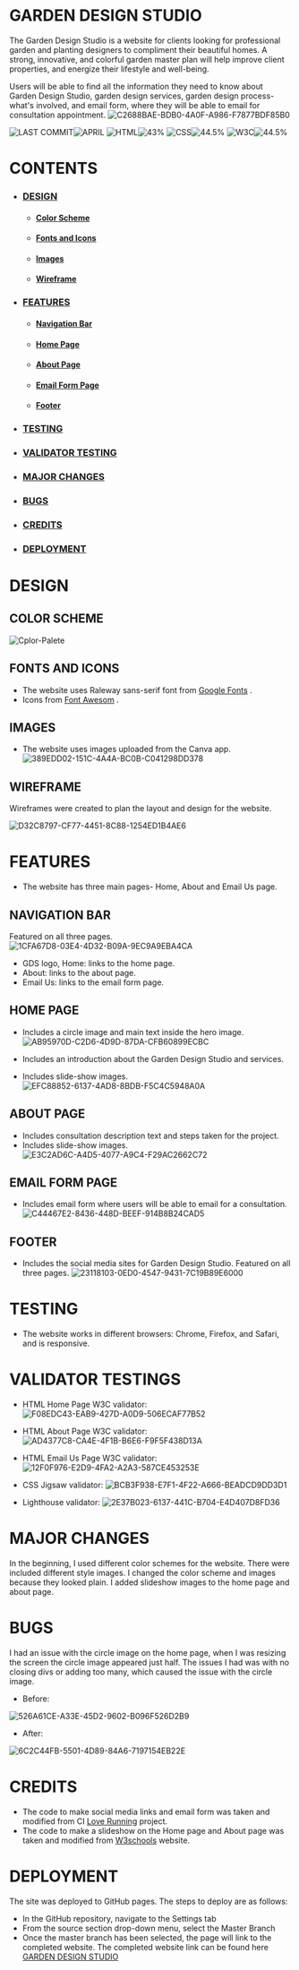 # GARDEN DESIGN STUDIO
The Garden Design Studio is a website for clients looking for professional garden and planting designers to compliment their beautiful homes. A strong, innovative, and colorful garden master plan will help improve client properties, and energize their lifestyle and well-being.

Users will be able to find all the information they need to know about Garden Design Studio, garden design services, garden design process- what's involved, and email form, where they will be able to email for consultation appointment.
![C2688BAE-BDB0-4A0F-A986-F7877BDF85B0](https://user-images.githubusercontent.com/127971416/233208905-5bb2f0a1-8f8d-4d16-b133-502eb30cef65.jpg)

![LAST COMMIT]( https://placehold.co/125x35/3a3b3d/ffffff?text=LAST+COMMIT )![APRIL]( https://placehold.co/100x35/fec900/ffffff?text=APRIL ) ![HTML]( https://placehold.co/80x35/3a3b3d/ffffff?text=HTML )![43%]( https://placehold.co/80x35/db2700/ffffff?text=46.2% ) ![CSS]( https://placehold.co/80x35/3a3b3d/ffffff?text=CSS )![44.5%]( https://placehold.co/80x35/074cff/ffffff?text=42.2% ) ![W3C]( https://placehold.co/80x35/3a3b3d/ffffff?text=W3C )![44.5%]( https://placehold.co/105x35/69c404/ffffff?text=VALIDATED )


# CONTENTS
  * ### [DESIGN]( https://github.com/Indrakens/garden-design-studio#design )
      * #### [Color Scheme]( https://github.com/Indrakens/garden-design-studio#color-scheme )
      * #### [Fonts and Icons]( https://github.com/Indrakens/garden-design-studio#fonts-and-icons )
      * #### [Images]( https://github.com/Indrakens/garden-design-studio#images )
      * #### [Wireframe]( https://github.com/Indrakens/garden-design-studio#wireframes )
  * ### [FEATURES]( https://github.com/Indrakens/garden-design-studio#features )
      * #### [Navigation Bar]( https://github.com/Indrakens/garden-design-studio#features )
      * ####  [Home Page]( https://github.com/Indrakens/garden-design-studio#home-page )
      * #### [About Page]( https://github.com/Indrakens/garden-design-studio#about-page )
      * #### [Email Form Page]( https://github.com/Indrakens/garden-design-studio#email-form-page )
      * #### [Footer]( https://github.com/Indrakens/garden-design-studio#footer )
  *  ### [TESTING]( https://github.com/Indrakens/garden-design-studio#testing )
  *  ### [VALIDATOR TESTING]( https://github.com/Indrakens/garden-design-studio#validator-testings )
  *  ### [MAJOR CHANGES]( https://github.com/Indrakens/garden-design-studio#major-changes )
  *  ### [BUGS]( https://github.com/Indrakens/garden-design-studio#bugs )
  *  ### [CREDITS]( https://github.com/Indrakens/garden-design-studio#credits-1 )
  *  ### [DEPLOYMENT]( https://github.com/Indrakens/garden-design-studio#deployment )



# DESIGN
## COLOR SCHEME
![Cplor-Palete](https://user-images.githubusercontent.com/127971416/233114563-9fc341fa-3d31-4268-a526-9bb0f01a0357.png)

## FONTS AND ICONS
* The website uses Raleway sans-serif font from [Google Fonts]( https://fonts.google.com/ ) .
* Icons from [Font Awesom]( https://fontawesome.com/ ) .

## IMAGES
* The website uses images uploaded from the Canva app.
![389EDD02-151C-4A4A-BC0B-C041298DD378](https://user-images.githubusercontent.com/127971416/233204945-9fce940e-4cce-4e2d-bfc9-fcf1bf91173e.png)

 ## WIREFRAME
 Wireframes were created to plan the layout and design for the website.

 ![D32C8797-CF77-4451-8C88-1254ED1B4AE6](https://user-images.githubusercontent.com/127971416/233416840-e7b4d61f-35b0-41a7-b253-19876969e7b8.jpg)

 # FEATURES
 * The website has three main pages- Home, About and Email Us page.
 ## NAVIGATION BAR
 Featured on all three pages.
 ![1CFA67D8-03E4-4D32-B09A-9EC9A9EBA4CA](https://user-images.githubusercontent.com/127971416/233458560-f6ae838d-d58c-4bfa-9b9d-4066d210d975.jpg)
 * GDS logo, Home: links to the home page.
 * About: links to the about page.
 * Email Us: links to the email form page.
 
 ## HOME PAGE
 * Includes a circle image and main text inside the hero image.
 ![AB95970D-C2D6-4D9D-87DA-CFB60899ECBC](https://user-images.githubusercontent.com/127971416/233458974-7da3da30-90c7-4a58-a96c-99d43fed94f9.jpeg)

 * Includes an introduction about the Garden Design Studio and services.
 * Includes slide-show images. 
 ![EFC88852-6137-4AD8-8BDB-F5C4C5948A0A](https://user-images.githubusercontent.com/127971416/233459263-12c54682-6756-4e83-bdac-4dbd34e06d1e.jpeg)

## ABOUT PAGE
* Includes consultation description text and steps taken for the project.
* Includes slide-show images.
![E3C2AD6C-A4D5-4077-A9C4-F29AC2662C72](https://user-images.githubusercontent.com/127971416/233609168-a6758651-7db3-42fe-9ce8-eebddf44894f.jpg)
## EMAIL FORM PAGE
* Includes email form where users will be able to email for a consultation.
![C44467E2-8436-448D-BEEF-914B8B24CAD5](https://user-images.githubusercontent.com/127971416/233459728-68cc80cb-0ffd-453e-bed4-31c2679ef018.jpg)

## FOOTER
* Includes the social media sites for Garden Design Studio. Featured on all three pages.
![23118103-0ED0-4547-9431-7C19B89E6000](https://user-images.githubusercontent.com/127971416/233460219-034bc93a-2b1c-4a36-a850-0994ce276357.jpg) 

# TESTING
* The website works in different browsers: Chrome, Firefox, and Safari, and is responsive.

# VALIDATOR TESTINGS
* HTML Home Page W3C validator:
![F08EDC43-EAB9-427D-A0D9-506ECAF77B52](https://user-images.githubusercontent.com/127971416/233507064-4e6b0fc7-aa7f-4eff-b7f9-7c4e6b900e64.jpg)

* HTML About Page W3C validator:
![AD4377C8-CA4E-4F1B-B6E6-F9F5F438D13A](https://user-images.githubusercontent.com/127971416/233507845-0601eb23-fdad-4c5f-8686-051179c2678e.jpeg)

* HTML Email Us Page W3C validator:
![12F0F976-E2D9-4FA2-A2A3-587CE453253E](https://user-images.githubusercontent.com/127971416/233507980-47ce8b99-a664-49a3-ab46-6eacccf2b915.jpg)

* CSS Jigsaw validator:
![BCB3F938-E7F1-4F22-A666-BEADCD9DD3D1](https://user-images.githubusercontent.com/127971416/233508158-f0c4ad9e-3008-4970-999d-c87cc85135a4.jpg)

* Lighthouse validator:
![2E37B023-6137-441C-B704-E4D407D8FD36](https://user-images.githubusercontent.com/127971416/233509696-6ccd112f-5014-4cf5-b52a-fdf761de095b.png)

# MAJOR CHANGES
In the beginning, I used different color schemes for the website. There were included different style images. I changed the color scheme and images because they looked plain. I added slideshow images to the home page and about page.

# BUGS
I had an issue with the circle image on the home page, when I was resizing the screen the circle image appeared just half. The issues I had was with no closing divs or adding too many, which caused the issue with the circle image. 
* Before: 

![526A61CE-A33E-45D2-9602-B096F526D2B9](https://user-images.githubusercontent.com/127971416/233215792-3ce64624-b0f8-49d2-859a-8cf756ab1d9a.jpg)

* After:

![6C2C44FB-5501-4D89-84A6-7197154EB22E](https://user-images.githubusercontent.com/127971416/233215947-67220c08-ab16-43f2-8c10-5544da0c231a.jpg)

# CREDITS
* The code to make social media links and email form was taken and modified from CI [Love Running]( https://indrakens.github.io/love-running/index.html ) project.
* The code to make a slideshow on the Home page and About page was taken and modified from [W3schools]( https://www.w3schools.com/howto/tryit.asp?filename=tryhow_js_slideshow_auto ) website.

# DEPLOYMENT
The site was deployed to GitHub pages. The steps to deploy are as follows:
* In the GitHub repository, navigate to the Settings tab
* From the source section drop-down menu, select the Master Branch
* Once the master branch has been selected, the page will link to the completed website.
The completed website link can be found here [GARDEN DESIGN STUDIO](  https://indrakens.github.io/garden-design-studio/ )




